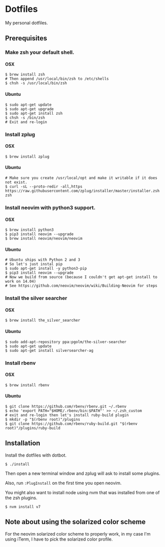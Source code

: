 # Dotfiles

My personal dotfiles.

## Prerequisites

### Make zsh your default shell.

#### OSX

```
$ brew install zsh
# Then append /usr/local/bin/zsh to /etc/shells
$ chsh -s /usr/local/bin/zsh
```
#### Ubuntu

```
$ sudo apt-get update
$ sudo apt-get upgrade
$ sudo apt-get install zsh
$ chsh -s /bin/zsh
# Exit and re-login
```

### Install zplug

#### OSX

```
$ brew install zplug
```

#### Ubuntu

```
# Make sure you create /usr/local/opt and make it writable if it does not exist.
$ curl -sL --proto-redir -all,https https://raw.githubusercontent.com/zplug/installer/master/installer.zsh| zsh
```

### Install neovim with python3 support.

#### OSX

```
$ brew install python3
$ pip3 install neovim --upgrade
$ brew install neovim/neovim/neovim
```

#### Ubuntu

```
# Ubuntu ships with Python 2 and 3
# So let's just instal pip
$ sudo apt-get install -y python3-pip
$ pip3 install neovim --upgrade
# Now we build from source (because I couldn't get apt-get install to work on 14.04)
# See https://github.com/neovim/neovim/wiki/Building-Neovim for steps
```

### Install the silver searcher

#### OSX

```
$ brew install the_silver_searcher
```

#### Ubuntu

```
$ sudo add-apt-repository ppa:pgolm/the-silver-searcher
$ sudo apt-get update
$ sudo apt-get install silversearcher-ag
```

### Install rbenv

#### OSX

```
$ brew install rbenv
```

#### Ubuntu

```
$ git clone https://github.com/rbenv/rbenv.git ~/.rbenv
$ echo 'export PATH="$HOME/.rbenv/bin:$PATH"' >> ~/.zsh_custom
# exit and re-login then let's install ruby-build plugin
$ mkdir -p "$(rbenv root)"/plugins
$ git clone https://github.com/rbenv/ruby-build.git "$(rbenv root)"/plugins/ruby-build
```

## Installation

Install the dotfiles with dotbot.
```
$ ./install
```

Then open a new terminal window and zplug will ask to install some plugins.

Also, run `:PlugInstall` on the first time you open neovim.

You might also want to install node using nvm that was installed from one of the zsh plugins.
```
$ nvm install v7
```

## Note about using the solarized color scheme

For the neovim solarized color scheme to properly work, in my case I'm using iTerm, I have to pick the solarized color profile.
